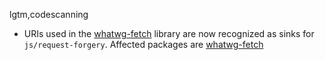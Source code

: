 lgtm,codescanning
* URIs used in the [whatwg-fetch](https://www.npmjs.com/package/whatwg-fetch) library are now recognized as sinks for `js/request-forgery`.
  Affected packages are
    [whatwg-fetch](https://www.npmjs.com/package/whatwg-fetch)
